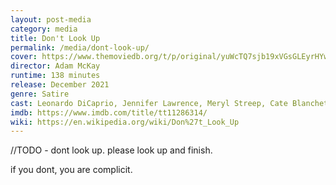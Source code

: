 ```yaml
---
layout: post-media
category: media
title: Don't Look Up
permalink: /media/dont-look-up/
cover: https://www.themoviedb.org/t/p/original/yuWcTQ7sjb19xVGsGLEyrHYwhdP.jpg
director: Adam McKay
runtime: 138 minutes
release: December 2021
genre: Satire
cast: Leonardo DiCaprio, Jennifer Lawrence, Meryl Streep, Cate Blanchett, Jonah Hill.
imdb: https://www.imdb.com/title/tt11286314/
wiki: https://en.wikipedia.org/wiki/Don%27t_Look_Up
---
```


//TODO - dont look up. please look up and finish.

if you dont, you are complicit.
